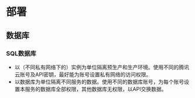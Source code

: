 # 部署

## 数据库

### SQL数据库

- 以（不同私有网络下的）实例为单位隔离预生产和生产环境。使用不同的腾讯云账号及API密钥，最好能为账号设置私有网络的访问权限。
- 以数据库为单位隔离不同服务的数据。使用不同的数据库账号，为每个账号设置本服务的数据库全部权限，其他数据库无权限，以API交换数据。
